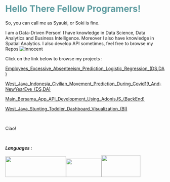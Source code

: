 <!-- #######  YAY, I AM THE SOURCE EDITOR! #########-->
<h1 style="color: #5e9ca0;">Hello There Fellow Programers!</h1>
<p>So, you can call me as Syauki, or Soki is fine.</p>
<p>I am a Data-Driven Person! I have knowledge in Data Science, Data Analytics and Business Intelligence. Moreover I also have knowledge in Spatial Analytics. I also develop API sometimes, feel free to browse my Repos <img src="https://html-online.com/editor/tiny4_9_11/plugins/emoticons/img/smiley-innocent.gif" alt="innocent" /></p>
<p>Click on the link below to browse my projects :</p>
<p><a title="Excessive Absenteeism Prediction (DS, DA)" href="https://github.com/uqisdq/Logistic_Regression_Absentteism_Case_365_Careers" target="_blank">Employees_Excessive_Absenteeism_Prediction_Logistic_Regression_(DS,DA)</a></p>
<p><a title="Movement Prediction Based on Relative Movement Toward Specific Baseline (DS, DA)" href="https://github.com/uqisdq/Predicting_West_Java_Civilian_Movement_during_Covid19" target="_blank">West_Java_Indonesia_Civilian_Movement_Prediction_During_Covid19_And-NewYearEve_(DS,DA)</a></p>
<p><a title="Main Bersama App API Development (BackEnd)" href="https://github.com/uqisdq/tugas_akhir_jabar_coding_camp" target="_blank">Main_Bersama_App_API_Development_Using_AdonisJS_(BackEnd)</a></p>
<p><a href="https://github.com/uqisdq/Dashboard-Balita-Stunting-Jawa-Barat">West_Java_Stunting_Toddler_Dashboard_Visualization_(BI)</a></p>

<p>&nbsp;</p>
<p>Ciao!</p>
<p>&nbsp;</p>
<p><em><strong>Languages :</strong></em></p>
<p><img src="https://www.python.org/static/community_logos/python-logo-master-v3-TM-flattened.png" alt="" width="192" height="65" /><img src="https://itlearningcenter.id/wp-content/uploads/2020/03/SQL-LOGO.png" alt="" width="112" height="58" /><img src="https://academy.alterra.id/blog/wp-content/uploads/2021/07/Logo-Javascript.png" alt="" width="123" height="69" /></p>
<p>&nbsp;</p>
<p><strong>&nbsp;</strong></p>

